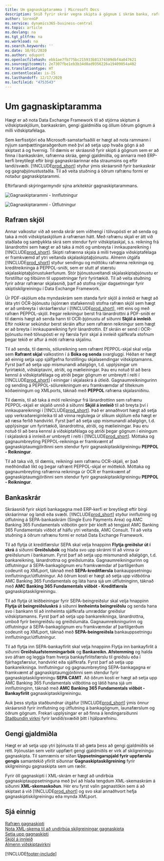 ```yaml
---
title: Um gagnaskiptaramma | Microsoft Docs
description: Snið fyrir skrár vegna skipta á gögnum í skrám banka, rafræn skjöl, gengi gjaldmiðla og önnur með ERP-kerfi eru breytileg eftir gagnagjafa gagnaskrár og landi/svæði.
author: SorenGP
ms.service: dynamics365-business-central
ms.topic: article
ms.devlang: na
ms.tgt_pltfrm: na
ms.workload: na
ms.search.keywords: ''
ms.date: 10/01/2020
ms.author: edupont
ms.openlocfilehash: ebb1ae7fb775bc215933b81374309dbf4a047621
ms.sourcegitcommit: 2e7307fbe1eb3b34d0ad9356226a19409054a402
ms.translationtype: HT
ms.contentlocale: is-IS
ms.lasthandoff: 12/17/2020
ms.locfileid: "4753543"
---
```

# <a name="about-the-data-exchange-framework"></a>Um gagnaskiptaramma

Hægt er að nota Data Exchange Framework til að stjórna skiptum á viðskiptaskjölum, bankaskrám, gengi gjaldmiðla og öllum öðrum gögnum á milli viðskiptafélaga.

Sem kerfisstjóri eða Microsoft-samstarfsaðili er hægt að nota rammann í nýjum samþættingaraðgerðum með því að setja upp hvaða gögn á að skiptast á og hvernig. Til dæmis er skráasnið fyrir skipti á gögnum sem er að finna í bankaskrám, rafrænna skráa, gengi gjaldmiðla, og annarra með ERP-kerfi breytilegt eftir birgi gagnaskráarinnar eða straumsins og eftir landi/svæði. [!INCLUDE[prod_short](includes/prod_short.md)] styður ýmis skráarsnið fyrir bankaskrár og gagnaþjónustustaðla. Til að veita stuðning á öðrum rafrænu formi er notaður gagnaskiptarammi.

 Eftirfarandi skýringarmyndir sýna arkitektúr gagnaskiptarammans.  

 ![Gagnaskiptarammi &#45; Innflutningur](media/across-data-exchange/dataexchangeframework_import.png)  

 ![Gagnaskiptarammi &#45; Útflutningur](media/across-data-exchange/dataexchangeframework_export.png)  

## <a name="electronic-documents"></a>Rafræn skjöl

Annar valkostur við að senda skrár sem viðhengi í tölvupósti er að senda og taka á móti viðskiptaskjölum á rafrænan hátt. Með rafrænu skjali er átt við staðlaða og samþykkta skrá sem stendur fyrir viðskiptaskjal, s.s. reikning frá lánardrottni sem hægt er að taka á móti og umbreyta í innkaupareikning í [!INCLUDE[prod_short](includes/prod_short.md)]. Skipti rafrænna skjala á milli tveggja viðskiptafélaga er framkvæmd af ytri veitanda skjalaskiptaþjónustu. Almenn útgáfa [!INCLUDE[prod_short](includes/prod_short.md)] styður sendingu og móttöku rafrænna reikninga og kreditreikninga á PEPPOL-sniði, sem er stutt af stærstu skjalaskiptaþjónustukerfunum. Stór þjónustuveitandi skjalaskiptaþjónustu er forstilltur og tilbúinn til uppsetningar fyrir fyrirtækið. Til að veita stuðning fyrir aðrar rafrænar skjalasnið, þarf að stofna nýjar dagsetningar fyrir skiptiskilgreiningu í Data Exchange Framework.  

 Úr PDF-skjölum eða myndaskrám sem standa fyrir skjöl á innleið er hægt að láta ytri OCR-þjónustu (sjónræn stafakennsl) stofna rafræn skjöl sem hægt er að umbreyta í skráarfærslur í [!INCLUDE[prod_short](includes/prod_short.md)], rétt eins og með rafræn PEPPOL-skjöl. Þegar reikningur berst frá lánardrottni á PDF-sniði er til dæmis hægt að senda hann til OCR-þjónustu af síðunni **Skjöl á innleið**. Eftir nokkrar sekúndur berst skráin aftur sem rafrænn reikningur sem hægt er að breyta í innkaupareikning fyrir lánardrottin. Ef skráin er send í OCR-þjónustu með tölvupósti er ný færsla fyrir skjal á innleið sjálfkrafa stofnum þegar tekið er aftur á móti rafræna skjalinu.  

 Til að senda, til dæmis, sölureikning sem rafrænt PEPPOL-skjal skal velja sem **Rafrænt skjal** valkostinn í á **Bóka og senda** svargluggi. Héðan er hægt að einnig setja upp sjálfgefna forstillingu skjalasendingar viðskiptamanns. Fyrst þarf að setja upp mismunandi aðalgögn, t.d. upplýsingar um fyrirtækið, viðskiptavini, atriði, og mælieiningar. Þau eru notuð til að bera kennsl á viðskiptafélaga og atriði þegar gögnum er umbreytt í reiti í [!INCLUDE[prod_short](includes/prod_short.md)] í einingar í skjalaskrá á útleið. Gagnaumreikningurinn og sending á PEPPOL-sölureikningum eru framkvæmdar af tilteknum kóðaeiningum og XMLports, táknað með **PEPPOL** rafræna skjalasniðinu.  

 Til dæmis, til að taka á móti reikningur frá lánardrottinn sem rafrænu PEPPOL-skjali er skjalið unnið á síðunni **Skjöl á innleið** til að breyta því í innkaupareikningi í [!INCLUDE[prod_short](includes/prod_short.md)]. Það er annaðhvort hægt að setja upp verkraðareiginleika til að vinna reglulega úr slíkum skjölum eða hægt er að ræsa ferlið handvirkt. Fyrst þarf að setja upp mismunandi aðalgögn, t.d. upplýsingar um fyrirtækið, lánardrottna, atriði, og mælieiningar. Þau eru notuð til að bera kennsl á viðskiptafélaga og atriði þegar gögnum í einingum í skjalaskrá á innleið.er umbreytt í reiti í [!INCLUDE[prod_short](includes/prod_short.md)]. Móttaka og gagnaumbreyting PEPPOL-reikninga er framkvæmt af gagnaskiptaumgjörðinni sem stendur fyrir gagnaskiptaskilgreiningu **PEPPOL - Reikningur**.  

  Til að taka við, til dæmis, reikningi sem rafrænu OCR-skjali, er það meðhöndlað líkt og þegar rafrænt PEPPOL-skjal er móttekið. Móttaka og gagnaumbreyting rafrænna reikninga úr OCR er framkvæmt af gagnaskiptaumgjörðinni sem stendur fyrir gagnaskiptaskilgreiningu **PEPPOL - Reikningur**.  

## <a name="bank-files"></a>Bankaskrár

Skráasnið fyrir skipti bankagagna með ERP-kerfi er breytilegt eftir birgi skráarinnar og landi eða svæði. [!INCLUDE[prod_short](includes/prod_short.md)] styður innflutning og útflutning á SEPA-bankaskrám (Single Euro Payments Area) og AMC Banking 365 Fundamentals viðbótin gerir þér kleift að tengjast AMC Banking 365 Fundamentals viðbót af hálfu ytri veitanda, AMC Consult. Til að veita stuðning á öðrum rafrænu formi er notað Data Exchange Framework.  

Til að flytja út kreditfærslur SEPA skal velja hnappinn **Flytja greiðslur út í skrá** á síðunni **Greiðslubók** og hlaða svo upp skránni til að vinna úr greiðslunum í bankanum. Fyrst þarf að setja upp mismunandi aðalgögn, t.d. bankareikning, lánardrottna og greiðslumáta. Gagnaumreikningurinn og útflutningur á SEPA-bankagögnum eru framkvæmdar af þartilgerðum codeunit og XMLport, táknað með **SEPA-kreditfærsla** bankauppsetningu innflutningur/útflutningur. Að öðrum kosti er hægt að setja upp viðbótina AMC Banking 365 Fundamentals og láta hana sjá um útflutninginn, táknað með **AMC Banking 365 Fundamentals viðbót - Kreditfærsla** gagnaskiptaskilgreiningu.  

 Til að flytja út leiðbeiningar fyrir SEPA-beingreiðslur skal velja hnappinn **Flytja út beingreiðsluskrá** á síðunni **Innheimta beingreiðslu** og senda hana svo í bankann til að innheimta sjálfkrafa umræddar greiðslur viðskiptamanns. Fyrst þarf að setja upp bankareikninga, lánardrottna, umboð fyrir beingreiðslu og greiðslumáta. Gagnaumreikningurinn og útflutningur á SEPA-bankagögnum eru framkvæmdar af þartilgerðum codeunit og XMLport, táknað með **SEPA-beingreiðsla** bankauppsetningu innflutningur/útflutningur.  

 Til að flytja inn SEPA-bankayfirlit skal velja hnappinn Flytja inn bankayfirlit á síðunni **Greiðsluafstemmingarbók** og **Bankareikn. Afstemming** og halda svo áfram og leggja fram hverja bankayfirlitsfærslu til greiðslu eða í fjárhagsfærslur, handvirkt eða sjálfkrafa. Fyrst þarf að setja upp bankareikninga. Innflutningur og gagnaumbreyting SEPA-bankagagna er framkvæmt af gagnaskiptaumgjörðinni sem stendur fyrir gagnaskiptaskilgreiningu **SEPA CAMT**. Að öðrum kosti er hægt að setja upp AMC Banking 365 Fundamentals viðbótina og látið hana sjá um innflutninginn, táknað með **AMC Banking 365 Fundamentals viðbót - Bankayfirlit** gagnaskiptaskilgreiningu.  

 Auk þess styðja staðbundnar útgáfur [!INCLUDE[prod_short](includes/prod_short.md)] ýmis önnur skráarsnið fyrir innflutning og útflutning á bankagögnum, launafærslum og öðrum gögnum. Frekari upplýsingar er að finna á lendingarsíðunni [Staðbundin virkni](about-localization.md) fyrir landið/svæðið þitt í hjálparefninu.  

## <a name="currency-exchange-rates"></a>Gengi gjaldmiðla

Hægt er að setja upp ytri þjónusta til að gæta þess að gengi gjaldmiðils sé rétt. Þjónustan sem veitir uppfært gengi gjaldmiðils er virk af skilgreiningu gagnaskipta. Til samræmis er síðan **Uppsetningarspjald fyrir uppfærslu gengis** samantekið yfirlit síðunnar **Gagnaskiptaskilgreining** fyrir skilgreiningu gagnaskipta sem um ræðir.  

Fyrir öll gagnaskipti í XML-skrám er hægt að undirbúa gagnaskiptauppsetninguna með því að hlaða tengdum XML-skemaskrám á síðunni **XML-skemaskoðun**. Hér eru fyrst valin gagnastökin sem á að skiptast á við [!INCLUDE[prod_short](includes/prod_short.md)] og svo skal annaðhvort hefja gagnaskiptiskilgreiningu eða mynda XMLport.

## <a name="see-also"></a>Sjá einnig

[Rafræn gagnaskipti](across-data-exchange.md)  
[Nota XML-skema til að undirbúa skilgreiningar gagnaskipta](across-how-to-use-xml-schemas-to-prepare-data-exchange-definitions.md)  
[Setja upp gagnaskipti](across-set-up-data-exchange.md)  
[Skjöl á innleið](across-income-documents.md)  
[Almenn viðskiptavirkni](ui-across-business-areas.md)  


[!INCLUDE[footer-include](includes/footer-banner.md)]